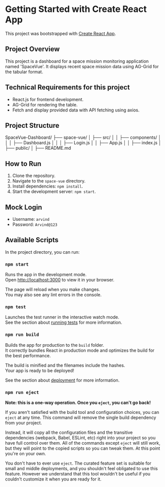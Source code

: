 # Getting Started with Create React App

This project was bootstrapped with [Create React App](https://github.com/facebook/create-react-app).

## Project Overview

This project is a dashboard for a space mission monitoring application named 'SpaceVue'. It displays recent space mission data using AG-Grid for the tabular format.

## Technical Requirements for this project

- React.js for frontend development.
- AG-Grid for rendering the table.
- Fetch and display provided data with API fetching using axios.

## Project Structure

SpaceVue-Dashboard/
├── space-vue/
│ ├── src/
│ │ ├── components/
│ │ │ ├── Dashboard.js
│ │ │ ├── Login.js
│ │ ├── App.js
│ │ ├── index.js
│ ├── public/
│ ├── README.md

## How to Run

1. Clone the repository.
2. Navigate to the `space-vue` directory.
3. Install dependencies: `npm install`.
4. Start the development server: `npm start`.

## Mock Login

- Username: `arvind`
- Password: `Arvind@123`

## Available Scripts

In the project directory, you can run:

### `npm start`

Runs the app in the development mode.\
Open [http://localhost:3000](http://localhost:3000) to view it in your browser.

The page will reload when you make changes.\
You may also see any lint errors in the console.

### `npm test`

Launches the test runner in the interactive watch mode.\
See the section about [running tests](https://facebook.github.io/create-react-app/docs/running-tests) for more information.

### `npm run build`

Builds the app for production to the `build` folder.\
It correctly bundles React in production mode and optimizes the build for the best performance.

The build is minified and the filenames include the hashes.\
Your app is ready to be deployed!

See the section about [deployment](https://facebook.github.io/create-react-app/docs/deployment) for more information.

### `npm run eject`

**Note: this is a one-way operation. Once you `eject`, you can't go back!**

If you aren't satisfied with the build tool and configuration choices, you can `eject` at any time. This command will remove the single build dependency from your project.

Instead, it will copy all the configuration files and the transitive dependencies (webpack, Babel, ESLint, etc) right into your project so you have full control over them. All of the commands except `eject` will still work, but they will point to the copied scripts so you can tweak them. At this point you're on your own.

You don't have to ever use `eject`. The curated feature set is suitable for small and middle deployments, and you shouldn't feel obligated to use this feature. However we understand that this tool wouldn't be useful if you couldn't customize it when you are ready for it.
